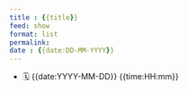 ```yaml
---
title : {{title}}
feed: show
format: list
permalink: 
date : {{date:DD-MM-YYYY}}
---
```


- 🗓  {{date:YYYY-MM-DD}} {{time:HH:mm}}


